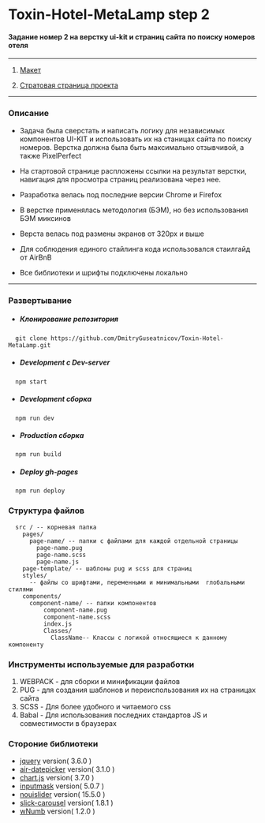 # Toxin-Hotel-MetaLamp step 2
#### Задание номер 2 на верстку ui-kit и страниц сайта по поиску номеров отеля 

----------
1. [Макет](https://www.figma.com/file/MumYcKVk9RkKZEG6dR5E3A/MetaLamp-(former-FSD)-frontend-education-program.-The-2nd-task?node-id=0%3A1)

2. [Стратовая страница проекта](https://dmitryguseatnicov.github.io/Toxin-Hotel-MetaLamp/)

----------

### Описание 
+ Задача была сверстать и написать логику для независимых компонентов UI-KIT и использовать их на станицах сайта по поиску номеров. Верстка должна была быть максимально отзывчивой, a также PixelPerfect

+ На стартовой странице распложены ссылки на результат верстки, навигация для просмотра страниц реализована через нее. 

+ Разработка велась под последние версии Chrome и Firefox

+ В верстке применялась методология (БЭМ), но без использования БЭМ миксинов 

+ Верста велась под размены экранов от 320px и выше

+ Для соблюдения единого стайлинга кода использовался стаилгайд от AirBnB

+ Все библиотеки и шрифты подключены локально 

----------


### Развертывание 
  * ##### Клонирование репозитория
```
  git clone https://github.com/DmitryGuseatnicov/Toxin-Hotel-MetaLamp.git
```
 * ##### Development c Dev-server
```
  npm start
```
 * ##### Development сборка 
```
  npm run dev
```
 * ##### Production сборка
```
  npm run build
```
 * ##### Deploy gh-pages
```
  npm run deploy
```
 
### Структура файлов
```
  src / -- корневая папка 
    pages/ 
      page-name/ -- папки с файлами для каждой отдельной страницы
        page-name.pug
        page-name.scss
        page-name.js
    page-template/ -- шаблоны pug и scss для страниц
    styles/
      -- файлы со шрифтами, переменными и минимальными  глобальными стилями
    components/
      component-name/ -- папки компонентов
          component-name.pug
          component-name.scss
          index.js
          Classes/
            ClassName-- Классы с логикой относящиеся к данному компоненту
```          
### Инструменты используемые для разработки 
  1. WEBPACK - для сборки и минификации файлов
  2. PUG - для создания шаблонов и переиспользования их на страницах сайта
  3. SCSS - Для более удобного и читаемого css
  4. Babal - Для использования последних стандартов JS и совместимости в браузерах

### Стороние библиотеки 
  + [jquery](https://github.com/jquery/jquery)  version( 3.6.0 )
  + [air-datepicker](https://github.com/t1m0n/air-datepicker) version( 3.1.0 )
  + [chart.js](https://www.chartjs.org/) version( 3.7.0 )
  + [inputmask](https://github.com/RobinHerbots/Inputmask) version( 5.0.7 )
  + [nouislider](https://github.com/leongersen/noUiSlider) version(  15.5.0 )
  + [slick-carousel](https://github.com/kenwheeler/slick) version( 1.8.1 )
  + [wNumb](https://github.com/leongersen/wnumb) version( 1.2.0 )